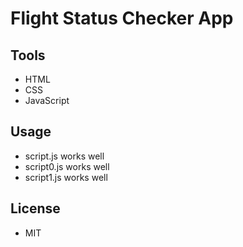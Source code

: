 # Flight Status Checker App

## Tools
- HTML
- CSS
- JavaScript

## Usage
- script.js works well
- script0.js works well
- script1.js works well

## License
- MIT
